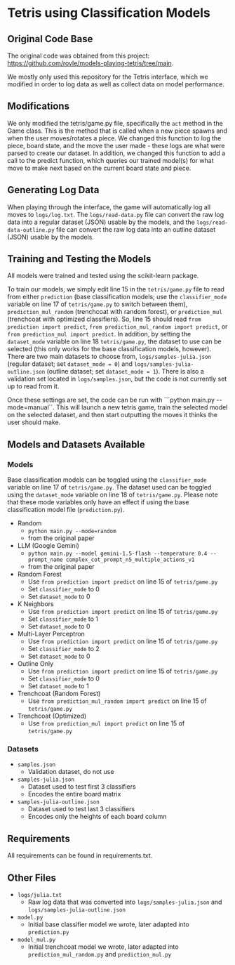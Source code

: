 # Tetris using Classification Models

## Original Code Base

The original code was obtained from this project: https://github.com/rovle/models-playing-tetris/tree/main.

We mostly only used this repository for the Tetris interface, which we modified in order to log data as well as collect data on model performance.

## Modifications

We only modified the tetris/game.py file, specifically the ```act``` method in the Game class. This is the method that is called when a new piece spawns and when the user moves/rotates a piece. We changed this function to log the piece, board state, and the move the user made - these logs are what were parsed to create our dataset. In addition, we changed this function to add a call to the predict function, which queries our trained model(s) for what move to make next based on the current board state and piece.

## Generating Log Data
When playing through the interface, the game will automatically log all moves to ```logs/log.txt```. The ```logs/read-data.py``` file can convert the raw log data into a regular dataset (JSON) usable by the models, and the ```logs/read-data-outline.py``` file can convert the raw log data into an outline dataset (JSON) usable by the models.

## Training and Testing the Models

All models were trained and tested using the scikit-learn package.

To train our models, we simply edit line 15 in the ```tetris/game.py``` file to read from either ```prediction``` (base classification models; use the ```classifier_mode``` variable on line 17 of ```tetris/game.py``` to switch between them), ```prediction_mul_random``` (trenchcoat with random forest), or ```prediction_mul``` (trenchcoat with optimized classifiers). So, line 15 should read ```from prediction import predict```, ```from prediction_mul_random import predict```, or ```from prediction_mul import predict```. In addition, by setting the ```dataset_mode``` variable on line 18 ```tetris/game.py```, the dataset to use can be selected (this only works for the base classification models, however). There are two main datasets to choose from, ```logs/samples-julia.json``` (regular dataset; set ```dataset_mode = 0```) and ```logs/samples-julia-outline.json``` (outline dataset; set ```dataset_mode = 1```). There is also a validation set located in ```logs/samples.json```, but the code is not currently set up to read from it.

Once these settings are set, the code can be run with ```python main.py --mode=manual``. This will launch a new tetris game, train the selected model on the selected dataset, and then start outputting the moves it thinks the user should make.

## Models and Datasets Available
### Models
Base classification models can be toggled using the ```classifier_mode``` variable on line 17 of ```tetris/game.py```. The dataset used can be toggled using the ```dataset_mode``` variable on line 18 of ```tetris/game.py```. Please note that these mode variables only have an effect if using the base classification model file (```prediction.py```).
- Random 
    - ```python main.py --mode=random```
    - from the original paper  
- LLM (Google Gemini)
    - ```python main.py --model gemini-1.5-flash --temperature 0.4 --prompt_name complex_cot_prompt_n5_multiple_actions_v1```
    - from the original paper  
- Random Forest
    - Use ```from prediction import predict``` on line 15 of ```tetris/game.py```
    - Set ```classifier_mode``` to 0 
    - Set ```dataset_mode``` to 0 
- K Neighbors
    - Use ```from prediction import predict``` on line 15 of ```tetris/game.py```
    - Set ```classifier_mode``` to 1 
    - Set ```dataset_mode``` to 0  
- Multi-Layer Perceptron
    - Use ```from prediction import predict``` on line 15 of ```tetris/game.py```
    - Set ```classifier_mode``` to 2 
    - Set ```dataset_mode``` to 0   
- Outline Only
    - Use ```from prediction import predict``` on line 15 of ```tetris/game.py```
    - Set ```classifier_mode``` to 0 
    - Set ```dataset_mode``` to 1 
- Trenchcoat (Random Forest) 
    - Use ```from prediction_mul_random import predict``` on line 15 of ```tetris/game.py```  
- Trenchcoat (Optimized) 
    - Use ```from prediction_mul import predict``` on line 15 of ```tetris/game.py```  

### Datasets
- ```samples.json``` 
    - Validation dataset, do not use  
- ```samples-julia.json``` 
    - Dataset used to test first 3 classifiers
    - Encodes the entire board matrix  
- ```samples-julia-outline.json```
    - Dataset used to test last 3 classifiers
    - Encodes only the heights of each board column  

## Requirements
All requirements can be found in requirements.txt.

## Other Files
- ```logs/julia.txt```
    - Raw log data that was converted into ```logs/samples-julia.json``` and ```logs/samples-julia-outline.json```
- ```model.py```
    - Initial base classifier model we wrote, later adapted into ```prediction.py```
- ```model_mul.py```
    - Initial trenchcoat model we wrote, later adapted into ```prediction_mul_random.py``` and ```prediction_mul.py```